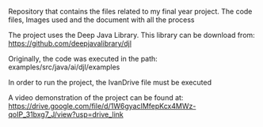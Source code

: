 Repository that contains the files related to my final year project. The code files, Images used and the document with all the process

The project uses the Deep Java Library. This library can be download from: 
https://github.com/deepjavalibrary/djl

Originally, the code was executed in the path:
examples/src/java/ai/djl/examples

In order to run the project, the IvanDrive file must be executed

A video demonstration of the project can be found at:
https://drive.google.com/file/d/1W6gyacIMfepKcx4MWz-qoIP_31bxg7_J/view?usp=drive_link
